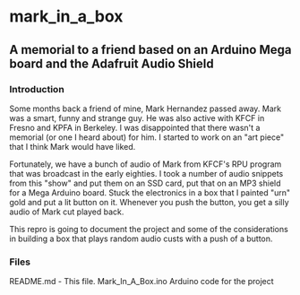# mark_in_a_box

## A memorial to a friend based on an Arduino Mega board and the Adafruit Audio Shield

### Introduction

Some months back a friend of mine, Mark Hernandez passed away. Mark was a smart, funny and strange guy. He was also active with KFCF in Fresno and KPFA in Berkeley. I was disappointed that there wasn't a memorial (or one I heard about) for him. I started to work on an "art piece" that I think Mark would have liked.

Fortunately, we have a bunch of audio of Mark from KFCF's RPU program that was broadcast in the early eighties. I took a number of audio snippets from this "show" and put them on an SSD card, put that on an MP3 shield for a Mega Arduino board. Stuck the electronics in a box that I painted "urn" gold and put a lit button on it. Whenever you push the button, you get a silly audio of Mark cut played back.

This repro is going to document the project and some of the considerations in building a box that plays random audio custs with a push of a button.

### Files

README.md - This file.
Mark_In_A_Box.ino Arduino code for the project
